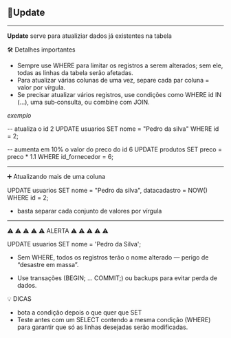 ## 📌Update

---

**Update** serve para atualiziar dados já existentes na tabela

🛠️ Detalhes importantes

- Sempre use WHERE para limitar os registros a serem alterados; sem ele, todas as linhas da tabela serão afetadas.
- Para atualizar várias colunas de uma vez, separe cada par coluna = valor por vírgula.
- Se precisar atualizar vários registros, use condições como WHERE id IN (…), uma sub‑consulta, ou combine com JOIN.

_exemplo_

-- atualiza o id 2
UPDATE usuarios SET nome = "Pedro da silva" WHERE id = 2;

-- aumenta em 10% o valor do preco do id 6
UPDATE produtos SET preco = preco \* 1.1 WHERE id_fornecedor = 6;

---

➕ Atualizando mais de uma coluna

UPDATE usuarios SET nome = "Pedro da silva", datacadastro = NOW() WHERE id = 2;

- basta separar cada conjunto de valores por vírgula

---

⚠️ ⚠️ ⚠️ ⚠️ ⚠️ ALERTA ⚠️ ⚠️ ⚠️ ⚠️ ⚠️

UPDATE usuarios
SET nome = 'Pedro da Silva';

- Sem WHERE, todos os registros terão o nome alterado — perigo de “desastre em massa”.

- Use transações (BEGIN; … COMMIT;) ou backups para evitar perda de dados.

💡 DICAS

- bota a condição depois o que quer que SET
- Teste antes com um SELECT contendo a mesma condição (WHERE) para garantir que só as linhas desejadas serão modificadas.
